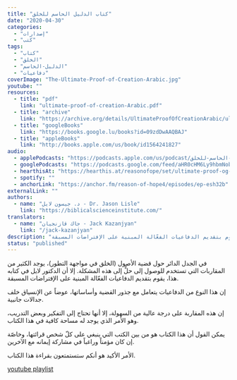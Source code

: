 ```yaml
---
title: "كتاب الدليل الحاسم للخلق"
date: "2020-04-30"
categories:
  - "إصدارات"
  - "كتب"
tags:
  - "كتاب"
  - "الخلق"
  - "الدليل-الحاسم"
  - "دفاعيات"
coverImage: "The-Ultimate-Proof-of-Creation-Arabic.jpg"
youtube: ""
resources:
  - title: "pdf"
    link: "ultimate-proof-of-creation-Arabic.pdf"
  - title: "archive"
    link: "https://archive.org/details/UltimateProofOfCreationArabic/ultimate%20proof%20of%20creation%20Arabic%20PDF"
  - title: "googleBooks"
    link: "https://books.google.lu/books?id=09zdDwAAQBAJ"
  - title: "appleBooks"
    link: "http://books.apple.com/us/book/id1564241827"
audio:
  - applePodcasts: "https://podcasts.apple.com/us/podcast/الدليل-الحاسم-للخلق/id1547845596"
  - googlePodcasts: "https://podcasts.google.com/feed/aHR0cHM6Ly9hbmNob3IuZm0vcy81MTVjMjljNC9wb2RjYXN0L3Jzcw/episode/ZTI2YWNjYzgtZGRkMi00YmIxLThiNmMtZGQ1NDNhZWUyMmZm?sa=X&ved=0CAIQuIEEahcKEwjoqKXIm57wAhUAAAAAHQAAAAAQCA"
  - hearthisAt: "https://hearthis.at/reasonofope/set/ultimate-proof-og-creation-arabic/"
  - spotify: ""
  - anchorLink: "https://anchor.fm/reason-of-hope4/episodes/ep-esh32b"
externalLink: ""
authors:
  - name: "د. جيسون لايل - Dr. Jason Lisle"
    link: "https://biblicalscienceinstitute.com/"
translators:
  - name: "جاك قازنجيان - Jack Kazanjyan"
    link: "/jack-kazanjyan"
description: "في الجدل الدائر حول قضية الأصول (الخلق في مواجهة التطور)، يوجد الكثير من المقاربات التي تستخدم للوصول إلى حلٍّ إلى هذه المشكلة. إلا أن الدكتور لايل في كتابه هذا، يقوم بتقديم الدفاعيات الفعّالة المبنية على الإفتراضات المسبقة."
status: "published"
---
```


في الجدل الدائر حول قضية الأصول (الخلق في مواجهة التطور)، يوجد الكثير من المقاربات التي تستخدم للوصول إلى حلٍّ إلى هذه المشكلة. إلا أن الدكتور لايل في كتابه هذا، يقوم بتقديم الدفاعيات الفعّالة المبنية على الإفتراضات المسبقة.

إن هذا النوع من الدفاعيات يتعامل مع جذور القضية وأساساتها، عوضاً عن الإنسياق خلف جدالات جانبية.

إن هذه المقاربة على درجة عالية من السهولة، إلا أنها تحتاج إلى التفكير وبعض التدريب، وهو الأمر الذي يوجد له مساحة كافية في هذا الكتاب.

يمكن القول أن هذا الكتاب هو من بين الكتب التي ينبغي على كلّ شخص قرائتها، وخاصّة إن كان مؤمناً وراغباً في مشاركة إيمانه مع الآخرين.

الأمر الأكيد هو أنكم ستستمتعون بقراءة هذا الكتاب.

[youtube playlist](https://www.youtube.com/playlist?list=PLlToIY3-KqMD7bDJXJFzlvRdTwyNZC_RO)
